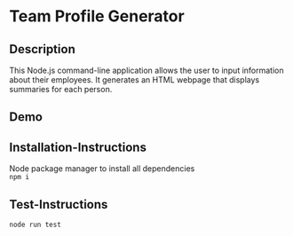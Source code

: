 # Team Profile Generator
  
## Description

This Node.js command-line application allows the user to input information about their employees. It generates an HTML webpage that displays summaries for each person.

## Demo



## Installation-Instructions

Node package manager to install all dependencies  
```npm i```


## Test-Instructions

```node run test```

